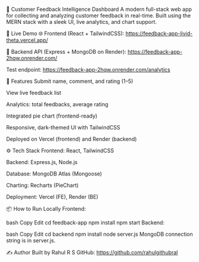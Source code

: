 🌟 Customer Feedback Intelligence Dashboard
A modern full-stack web app for collecting and analyzing customer feedback in real-time. Built using the MERN stack with a sleek UI, live analytics, and chart support.

🔗 Live Demo
🌐 Frontend (React + TailwindCSS):
https://feedback-app-livid-theta.vercel.app/

🔧 Backend API (Express + MongoDB on Render):
https://feedback-app-2hqw.onrender.com/

Test endpoint:
https://feedback-app-2hqw.onrender.com/analytics



🚀 Features
Submit name, comment, and rating (1–5)

View live feedback list

Analytics: total feedbacks, average rating

Integrated pie chart (frontend-ready)

Responsive, dark-themed UI with TailwindCSS

Deployed on Vercel (frontend) and Render (backend)

⚙️ Tech Stack
Frontend: React, TailwindCSS

Backend: Express.js, Node.js

Database: MongoDB Atlas (Mongoose)

Charting: Recharts (PieChart)

Deployment: Vercel (FE), Render (BE)

📦 How to Run Locally
Frontend:

bash
Copy
Edit
cd feedback-app
npm install
npm start
Backend:

bash
Copy
Edit
cd backend
npm install
node server.js
MongoDB connection string is in server.js.

✍️ Author
Built by Rahul R S
GitHub: https://github.com/rahulgithubral
